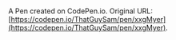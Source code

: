 # 

A Pen created on CodePen.io. Original URL: [https://codepen.io/ThatGuySam/pen/xxgMyer](https://codepen.io/ThatGuySam/pen/xxgMyer).


